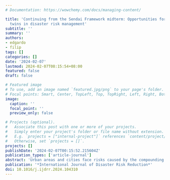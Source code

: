 ```yaml
---
# Documentation: https://wowchemy.com/docs/managing-content/

title: 'Continuing from the Sendai Framework midterm: Opportunities for urban digital
  twins in disaster risk management'
subtitle: ''
summary: ''
authors:
- edgardo
- filip
tags: []
categories: []
date: '2024-02-07'
lastmod: 2024-02-07T08:15:54+08:00
featured: false
draft: false

# Featured image
# To use, add an image named `featured.jpg/png` to your page's folder.
# Focal points: Smart, Center, TopLeft, Top, TopRight, Left, Right, BottomLeft, Bottom, BottomRight.
image:
  caption: ''
  focal_point: ''
  preview_only: false

# Projects (optional).
#   Associate this post with one or more of your projects.
#   Simply enter your project's folder or file name without extension.
#   E.g. `projects = ["internal-project"]` references `content/project/deep-learning/index.md`.
#   Otherwise, set `projects = []`.
projects: []
publishDate: '2024-02-07T00:15:52.215604Z'
publication_types: ['article-journal']
abstract: 'Urban areas and cities face risks caused by the compounding impacts of urbanization and increasing frequency of disasters. The importance of implementing disaster risk management integrated with strategies to achieve sustainable urban development is highlighted by the United Nations Office for Disaster Risk Reduction (UNDRR) through the Sendai Framework for Disaster Risk Reduction 2015–2030 (SFDRR), which provides guidelines for monitoring and reporting the implementation of disaster risk reduction strategies towards resilience and sustainability. In this paper, we present a systematic review of the studies on urban disaster risk management since the Sendai Framework’s adoption in 2015 until 2022—at its midterm—identifying implementation challenges that urban digital twins can possibly address. Our study involved two stages. First, a scoping review looked at the profile of journal articles and their research trends on the topic. Second, 141 publications were selected for full-text review and synthesis within the context of the Sendai Framework priorities of action. In these studies, research on urban resilience has gained increased attention, but the importance of risk assessment is still highlighted as one of the critical process of disaster risk management. Overall, the reviewed studies reveal the complexity of disaster risk and management—requiring research considerations in different facets of: multi-dimension, multi-scale, multi-stakeholder, multi-hazard, and multi-perspective. Research directions show opportunities for urban digital twins in disaster risk management—particularly, as the integrating framework and platform of urban systems and disaster risk management processes.'
publication: '*International Journal of Disaster Risk Reduction*'
doi: 10.1016/j.ijdrr.2024.104310
---
```

